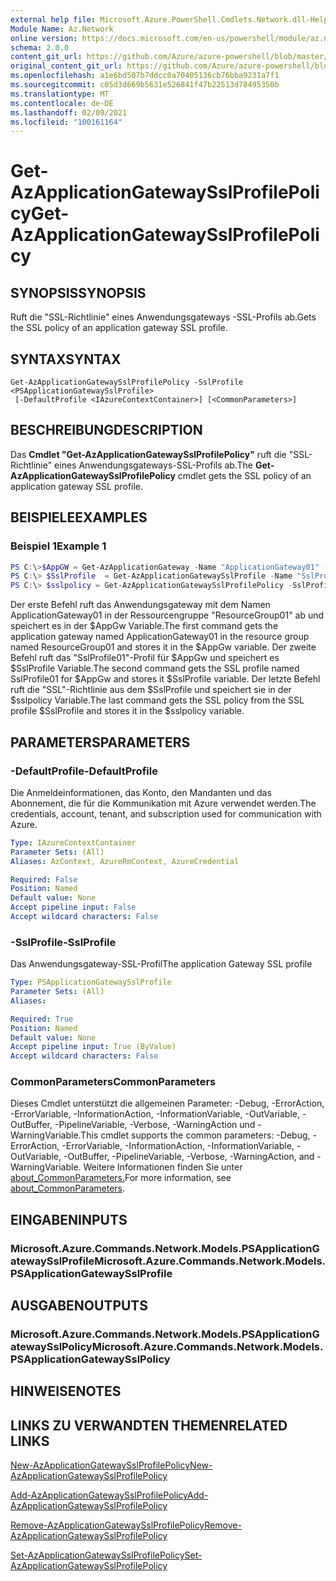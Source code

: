 ```yaml
---
external help file: Microsoft.Azure.PowerShell.Cmdlets.Network.dll-Help.xml
Module Name: Az.Network
online version: https://docs.microsoft.com/en-us/powershell/module/az.network/get-azapplicationgatewaysslprofilepolicy
schema: 2.0.0
content_git_url: https://github.com/Azure/azure-powershell/blob/master/src/Network/Network/help/Get-AzApplicationGatewaySslProfilePolicy.md
original_content_git_url: https://github.com/Azure/azure-powershell/blob/master/src/Network/Network/help/Get-AzApplicationGatewaySslProfilePolicy.md
ms.openlocfilehash: a1e6bd507b7ddcc0a70405136cb76bba9231a7f1
ms.sourcegitcommit: c05d3d669b5631e526841f47b22513d78495350b
ms.translationtype: MT
ms.contentlocale: de-DE
ms.lasthandoff: 02/09/2021
ms.locfileid: "100161164"
---
```

# <span data-ttu-id="aa3d6-101">Get-AzApplicationGatewaySslProfilePolicy</span><span class="sxs-lookup"><span data-stu-id="aa3d6-101">Get-AzApplicationGatewaySslProfilePolicy</span></span>

## <span data-ttu-id="aa3d6-102">SYNOPSIS</span><span class="sxs-lookup"><span data-stu-id="aa3d6-102">SYNOPSIS</span></span>
<span data-ttu-id="aa3d6-103">Ruft die "SSL-Richtlinie" eines Anwendungsgateways -SSL-Profils ab.</span><span class="sxs-lookup"><span data-stu-id="aa3d6-103">Gets the SSL policy of an application gateway SSL profile.</span></span>

## <span data-ttu-id="aa3d6-104">SYNTAX</span><span class="sxs-lookup"><span data-stu-id="aa3d6-104">SYNTAX</span></span>

```
Get-AzApplicationGatewaySslProfilePolicy -SslProfile <PSApplicationGatewaySslProfile>
 [-DefaultProfile <IAzureContextContainer>] [<CommonParameters>]
```

## <span data-ttu-id="aa3d6-105">BESCHREIBUNG</span><span class="sxs-lookup"><span data-stu-id="aa3d6-105">DESCRIPTION</span></span>
<span data-ttu-id="aa3d6-106">Das **Cmdlet "Get-AzApplicationGatewaySslProfilePolicy"** ruft die "SSL-Richtlinie" eines Anwendungsgateways-SSL-Profils ab.</span><span class="sxs-lookup"><span data-stu-id="aa3d6-106">The **Get-AzApplicationGatewaySslProfilePolicy** cmdlet gets the SSL policy of an application gateway SSL profile.</span></span>

## <span data-ttu-id="aa3d6-107">BEISPIELE</span><span class="sxs-lookup"><span data-stu-id="aa3d6-107">EXAMPLES</span></span>

### <span data-ttu-id="aa3d6-108">Beispiel 1</span><span class="sxs-lookup"><span data-stu-id="aa3d6-108">Example 1</span></span>
```powershell
PS C:\>$AppGW = Get-AzApplicationGateway -Name "ApplicationGateway01" -ResourceGroupName "ResourceGroup01"
PS C:\> $SslProfile  = Get-AzApplicationGatewaySslProfile -Name "SslProfile01" -ApplicationGateway $AppGw
PS C:\> $sslpolicy = Get-AzApplicationGatewaySslProfilePolicy -SslProfile $SslProfile
```

<span data-ttu-id="aa3d6-109">Der erste Befehl ruft das Anwendungsgateway mit dem Namen ApplicationGateway01 in der Ressourcengruppe "ResourceGroup01" ab und speichert es in der $AppGw Variable.</span><span class="sxs-lookup"><span data-stu-id="aa3d6-109">The first command gets the application gateway named ApplicationGateway01 in the resource group named ResourceGroup01 and stores it in the $AppGw variable.</span></span> <span data-ttu-id="aa3d6-110">Der zweite Befehl ruft das "SslProfile01"-Profil für $AppGw und speichert es $SslProfile Variable.</span><span class="sxs-lookup"><span data-stu-id="aa3d6-110">The second command gets the SSL profile named SslProfile01 for $AppGw and stores it $SslProfile variable.</span></span> <span data-ttu-id="aa3d6-111">Der letzte Befehl ruft die "SSL"-Richtlinie aus dem $SslProfile und speichert sie in der $sslpolicy Variable.</span><span class="sxs-lookup"><span data-stu-id="aa3d6-111">The last command gets the SSL policy from the SSL profile $SslProfile and stores it in the $sslpolicy variable.</span></span>

## <span data-ttu-id="aa3d6-112">PARAMETERS</span><span class="sxs-lookup"><span data-stu-id="aa3d6-112">PARAMETERS</span></span>

### <span data-ttu-id="aa3d6-113">-DefaultProfile</span><span class="sxs-lookup"><span data-stu-id="aa3d6-113">-DefaultProfile</span></span>
<span data-ttu-id="aa3d6-114">Die Anmeldeinformationen, das Konto, den Mandanten und das Abonnement, die für die Kommunikation mit Azure verwendet werden.</span><span class="sxs-lookup"><span data-stu-id="aa3d6-114">The credentials, account, tenant, and subscription used for communication with Azure.</span></span>

```yaml
Type: IAzureContextContainer
Parameter Sets: (All)
Aliases: AzContext, AzureRmContext, AzureCredential

Required: False
Position: Named
Default value: None
Accept pipeline input: False
Accept wildcard characters: False
```

### <span data-ttu-id="aa3d6-115">-SslProfile</span><span class="sxs-lookup"><span data-stu-id="aa3d6-115">-SslProfile</span></span>
<span data-ttu-id="aa3d6-116">Das Anwendungsgateway-SSL-Profil</span><span class="sxs-lookup"><span data-stu-id="aa3d6-116">The application Gateway SSL profile</span></span>

```yaml
Type: PSApplicationGatewaySslProfile
Parameter Sets: (All)
Aliases:

Required: True
Position: Named
Default value: None
Accept pipeline input: True (ByValue)
Accept wildcard characters: False
```

### <span data-ttu-id="aa3d6-117">CommonParameters</span><span class="sxs-lookup"><span data-stu-id="aa3d6-117">CommonParameters</span></span>
<span data-ttu-id="aa3d6-118">Dieses Cmdlet unterstützt die allgemeinen Parameter: -Debug, -ErrorAction, -ErrorVariable, -InformationAction, -InformationVariable, -OutVariable, -OutBuffer, -PipelineVariable, -Verbose, -WarningAction und -WarningVariable.</span><span class="sxs-lookup"><span data-stu-id="aa3d6-118">This cmdlet supports the common parameters: -Debug, -ErrorAction, -ErrorVariable, -InformationAction, -InformationVariable, -OutVariable, -OutBuffer, -PipelineVariable, -Verbose, -WarningAction, and -WarningVariable.</span></span> <span data-ttu-id="aa3d6-119">Weitere Informationen finden Sie unter [about_CommonParameters.](http://go.microsoft.com/fwlink/?LinkID=113216)</span><span class="sxs-lookup"><span data-stu-id="aa3d6-119">For more information, see [about_CommonParameters](http://go.microsoft.com/fwlink/?LinkID=113216).</span></span>

## <span data-ttu-id="aa3d6-120">EINGABEN</span><span class="sxs-lookup"><span data-stu-id="aa3d6-120">INPUTS</span></span>

### <span data-ttu-id="aa3d6-121">Microsoft.Azure.Commands.Network.Models.PSApplicationGatewaySslProfile</span><span class="sxs-lookup"><span data-stu-id="aa3d6-121">Microsoft.Azure.Commands.Network.Models.PSApplicationGatewaySslProfile</span></span>

## <span data-ttu-id="aa3d6-122">AUSGABEN</span><span class="sxs-lookup"><span data-stu-id="aa3d6-122">OUTPUTS</span></span>

### <span data-ttu-id="aa3d6-123">Microsoft.Azure.Commands.Network.Models.PSApplicationGatewaySslPolicy</span><span class="sxs-lookup"><span data-stu-id="aa3d6-123">Microsoft.Azure.Commands.Network.Models.PSApplicationGatewaySslPolicy</span></span>

## <span data-ttu-id="aa3d6-124">HINWEISE</span><span class="sxs-lookup"><span data-stu-id="aa3d6-124">NOTES</span></span>

## <span data-ttu-id="aa3d6-125">LINKS ZU VERWANDTEN THEMEN</span><span class="sxs-lookup"><span data-stu-id="aa3d6-125">RELATED LINKS</span></span>

[<span data-ttu-id="aa3d6-126">New-AzApplicationGatewaySslProfilePolicy</span><span class="sxs-lookup"><span data-stu-id="aa3d6-126">New-AzApplicationGatewaySslProfilePolicy</span></span>](./New-AzApplicationGatewaySslProfilePolicy.md)

[<span data-ttu-id="aa3d6-127">Add-AzApplicationGatewaySslProfilePolicy</span><span class="sxs-lookup"><span data-stu-id="aa3d6-127">Add-AzApplicationGatewaySslProfilePolicy</span></span>](./Add-AzApplicationGatewaySslProfilePolicy.md)

[<span data-ttu-id="aa3d6-128">Remove-AzApplicationGatewaySslProfilePolicy</span><span class="sxs-lookup"><span data-stu-id="aa3d6-128">Remove-AzApplicationGatewaySslProfilePolicy</span></span>](./Remove-AzApplicationGatewaySslProfilePolicy.md)

[<span data-ttu-id="aa3d6-129">Set-AzApplicationGatewaySslProfilePolicy</span><span class="sxs-lookup"><span data-stu-id="aa3d6-129">Set-AzApplicationGatewaySslProfilePolicy</span></span>](./Set-AzApplicationGatewaySslProfilePolicy.md)